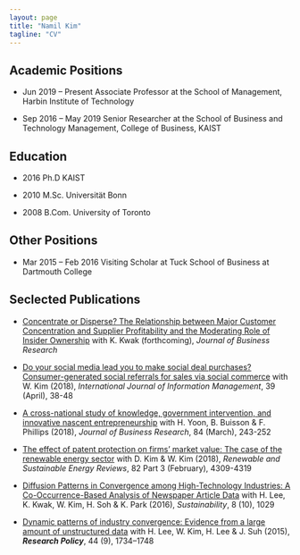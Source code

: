 ```yaml
---
layout: page
title: "Namil Kim"
tagline: "CV"
---
```



## Academic Positions
* Jun 2019 – Present Associate Professor at the School of Management, Harbin Institute of Technology

* Sep 2016 – May 2019 Senior Researcher at the School of Business and Technology Management, College of Business, KAIST


## Education

* 2016    Ph.D KAIST

* 2010     M.Sc. Universität Bonn

* 2008     B.Com. University of Toronto


## Other Positions
* Mar 2015 – Feb 2016 Visiting Scholar at Tuck School of Business at Dartmouth College


## Seclected Publications

* [Concentrate or Disperse? The Relationship between Major Customer Concentration and Supplier Profitability and the Moderating Role of Insider Ownership](https://www.sciencedirect.com/science/article/abs/pii/S0148296319305570) with K. Kwak (forthcoming), _Journal of Business Research_

* [Do your social media lead you to make social deal purchases? Consumer-generated social referrals for sales via social commerce](https://www.sciencedirect.com/science/article/pii/S0268401217300427) with W. Kim (2018), _International Journal of Information Management_, 39 (April), 38-48

* [A cross-national study of knowledge, government intervention, and innovative nascent entrepreneurship](https://www.sciencedirect.com/science/article/abs/pii/S0148296317304861) with H. Yoon, B. Buisson & F. Phillips (2018), _Journal of Business Research_, 84 (March), 243-252

* [The effect of patent protection on firms’ market value: The case of the renewable energy sector](https://www.sciencedirect.com/science/article/pii/S1364032117311358) with D. Kim & W. Kim (2018), _Renewable and Sustainable Energy Reviews_, 82 Part 3 (February), 4309-4319

* [Diffusion Patterns in Convergence among High-Technology Industries: A Co-Occurrence-Based Analysis of Newspaper Article Data](http://www.mdpi.com/2071-1050/8/10/1029/htm) with H. Lee, K. Kwak, W. Kim, H. Soh & K. Park (2016), _Sustainability_, 8 (10), 1029

* [Dynamic patterns of industry convergence: Evidence from a large amount of unstructured data](http://www.sciencedirect.com/science/article/pii/S0048733315000220) with H. Lee, W. Kim, H. Lee & J. Suh (2015), **_Research Policy_**, 44 (9), 1734–1748
